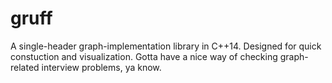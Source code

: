# gruff
A single-header graph-implementation library in C++14. Designed for quick constuction and visualization. Gotta have a nice way of checking graph-related interview problems, ya know.
